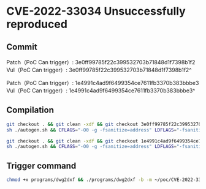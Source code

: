 # CVE-2022-33034 Unsuccessfully reproduced

## Commit

Patch（PoC Can trigger）: 3e0ff99785f22c399532703b71848d1f7398b1f2
Vul（PoC Can trigger）: 3e0ff99785f22c399532703b71848d1f7398b1f2^

Patch（PoC Can trigger）: 1e4991c4ad9f6499354ce7611fb3370b383bbbe3
Vul（PoC Can trigger）: 1e4991c4ad9f6499354ce7611fb3370b383bbbe3^

## Compilation

```sh
git checkout . && git clean -xdf && git checkout 3e0ff99785f22c399532703b71848d1f7398b1f2^ && \
sh ./autogen.sh && CFLAGS="-O0 -g -fsanitize=address" LDFLAGS="-fsanitize=address" ./configure && make -j$(nproc)

git checkout . && git clean -xdf && git checkout 1e4991c4ad9f6499354ce7611fb3370b383bbbe3^ && \
sh ./autogen.sh && CFLAGS="-O0 -g -fsanitize=address" LDFLAGS="-fsanitize=address" ./configure && make -j$(nproc)
```

## Trigger command

```sh
chmod +x programs/dwg2dxf && ./programs/dwg2dxf -b -m ~/poc/CVE-2022-33034/copy_bytes_sof -o /dev/null
```
